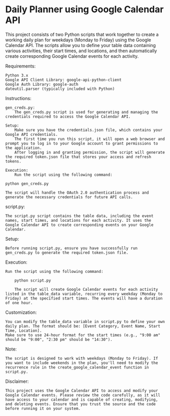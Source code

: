 # Daily Planner using Google Calendar API

This project consists of two Python scripts that work together to create a working daily plan for weekdays (Monday to Friday) using the Google Calendar API. The scripts allow you to define your table data containing various activities, their start times, and locations, and then automatically create corresponding Google Calendar events for each activity.

Requirements:

    Python 3.x
    Google API Client Library: google-api-python-client
    Google Auth Library: google-auth
    dateutil.parser (typically included with Python)

Instructions:

    gen_creds.py:
        The gen_creds.py script is used for generating and managing the credentials required to access the Google Calendar API.

    Setup:
        Make sure you have the credentials.json file, which contains your Google API credentials.
        The first time you run this script, it will open a web browser and prompt you to log in to your Google account to grant permissions to the application.
        After logging in and granting permission, the script will generate the required token.json file that stores your access and refresh tokens.

    Execution:
        Run the script using the following command:

    python gen_creds.py

    The script will handle the OAuth 2.0 authentication process and generate the necessary credentials for future API calls.

script.py:

    The script.py script contains the table data, including the event names, start times, and locations for each activity. It uses the Google Calendar API to create corresponding events on your Google Calendar.

Setup:

    Before running script.py, ensure you have successfully run gen_creds.py to generate the required token.json file.

Execution:

    Run the script using the following command:

        python script.py

        The script will create Google Calendar events for each activity listed in the table_data variable, recurring every weekday (Monday to Friday) at the specified start times. The events will have a duration of one hour.

Customization:

    You can modify the table_data variable in script.py to define your own daily plan. The format should be: [Event Category, Event Name, Start Time, Location].
    Make sure to use 24-hour format for the start times (e.g., "9:00 am" should be "9:00", "2:30 pm" should be "14:30").

Note:

    The script is designed to work with weekdays (Monday to Friday). If you want to include weekends in the plan, you'll need to modify the recurrence rule in the create_google_calendar_event function in script.py.

Disclaimer:

    This project uses the Google Calendar API to access and modify your Google Calendar events. Please review the code carefully, as it will have access to your calendar and is capable of creating, modifying, and deleting events. Ensure that you trust the source and the code before running it on your system.
